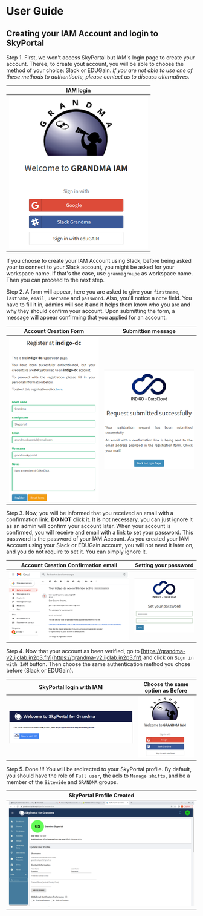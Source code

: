 # User Guide

## Creating your IAM Account and login to SkyPortal

Step 1. First, we won't access SkyPortal but IAM's login page to create your account. Theree, to create yout account, you will be able to choose the method of your choice: Slack or EDUGain.
*If you are not able to use one of these methods to authenticate, please contact us to discuss alternatives.*

IAM login             |
:-------------------------:|
![](./img/2.png)  |

If you choose to create your IAM Account using Slack, before being asked your to connect to your Slack account, you might be asked for your workspace name. If that's the case, use `granmagroupe` as workspace name. Then you can proceed to the next step.

Step 2. A form will appear, here you are asked to give your `firstname`, `lastname`, `email`, `username` and `password`. Also, you'll notice a `note` field. You have to fill it in, admins will see it and it helps them know who you are and why they should confirm your account. Upon submitting the form, a message will appear confirming that you applied for an account.

Account Creation Form             |  Submittion message
:-------------------------:|:-------------------------:
![](./img/3.png)  |  ![](./img/4.png)

Step 3. Now, you will be informed that you received an email with a confirmation link. **DO NOT** click it. It is not necessary, you can just ignore it as an admin will confirm your account later.
When your account is confirmed, you will receive and email with a link to set your password.
This password is the password of your IAM Account. As you created your IAM Account using your Slack or EDUGain account, you will not need it later on, and you do not require to set it. You can simply ignore it.

Account Creation Confirmation email             |  Setting your password
:-------------------------:|:-------------------------:
![](./img/5.png)  |  ![](./img/6.png)



Step 4. Now that your account as been verified, go to [https://grandma-v2.ijclab.in2p3.fr/](https://grandma-v2.ijclab.in2p3.fr/) and click on `Sign in with IAM` button. Then choose the same authentication method you chose before (Slack or EDUGain).

SkyPortal login with IAM             |  Choose the same option as Before
:-------------------------:|:-------------------------:
![](./img/1.png)  |  ![](./img/2.png)

Step 5. Done !!! You will be redirected to your SkyPortal profile. By default, you should have the role of `Full user`, the acls to `Manage shifts`, and be a member of the `Sitewide` and `GRANDMA` groups.

SkyPortal Profile Created             |
:-------------------------:|
![](./img/7.png)  |
